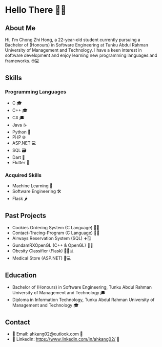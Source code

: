 # Hello There 👨‍💻

## About Me

Hi, I'm Chong Zhi Hong, a 22-year-old student currently pursuing a Bachelor of (Honours) in Software Engineering at Tunku Abdul Rahman University of Management and Technology. I have a keen interest in software development and enjoy learning new programming languages and frameworks. 🤓💻

## Skills

### Programming Languages

- C 🎓
- C++ 🎓
- C# 🎓
- Java ☕️
- Python 🐍
- PHP 🌐
- ASP.NET 💻
- SQL 🗃️
- Dart 🎯
- Flutter 📱

### Acquired Skills

- Machine Learning 🤖
- Software Engineering 🛠️
- Flask 🌶️

## Past Projects

- Cookies Ordering System (C Language) 🍪🛒
- Contact-Tracing-Program (C Language) 🦠👥
- Airways Reservation System (SQL) ✈️🗓️
- GundamRXOpenGL (C++ & OpenGL) 🤖👊
- Obesity Classifier (Flask) 🧑‍⚕️📊
- Medical Store (ASP.NET) 💊💻

## Education

- Bachelor of (Honours) in Software Engineering, Tunku Abdul Rahman University of Management and Technology 🎓
- Diploma in Information Technology, Tunku Abdul Rahman University of Management and Technology 🎓

## Contact

- 📧 Email: ahkang02@outlook.com 📩
- 💼 LinkedIn: https://www.linkedin.com/in/ahkang02/ 🔗
